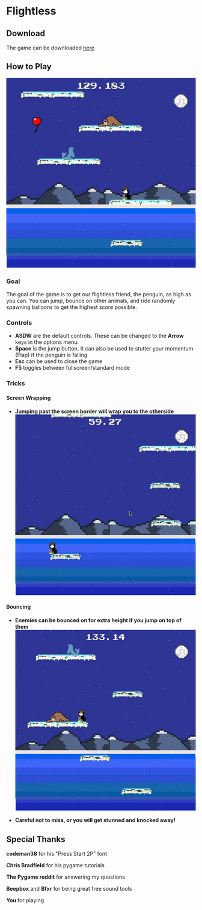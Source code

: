 # Flightless

## Download

The game can be downloaded [here](https://drive.google.com/file/d/1LDzizuABTKBxqS-VQTg8leSHrN05Qb_l/view?usp=sharing)

## How to Play
  ![Demo](gifs/flightless_demo.gif)
  
### Goal
  The goal of the game is to get our flightless friend, the penguin, as high as you can. You can jump, bounce on other animals, and ride randomly spawning balloons to get the highest score possible.
  
### Controls

+ **ASDW** are the default controls. These can be changed to the **Arrow** keys in the options menu.
+ **Space** is the jump button. It can also be used to stutter your momentum (Flap) if the penguin is falling
+ **Esc** can be used to close the game
+ **F5** toggles between fullscreen/standard mode

### Tricks
  #### Screen Wrapping
  + **Jumping past the screen border will wrap you to the otherside**
  ![Screen-Wrap](gifs/screenWrap.gif)
  
  #### Bouncing
  + **Enemies can be bounced on for extra height if you jump on top of them**
  ![Bounce](gifs/bounce.gif)
  
  + **Careful not to miss, or you will get stunned and knocked away!**
  
  ## Special Thanks
  
  **codeman38** for his "Press Start 2P" font
  
  **Chris Bradfield** for his pygame tutorials
  
  **The Pygame reddit** for answering my questions
  
  **Beepbox** and **Bfxr** for being great free sound tools
  
  **You** for playing

